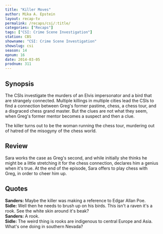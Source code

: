 ```yaml
---
title: "Killer Moves"
author: Mika A. Epstein
layout: recap-tv
permalink: /recaps/csi/:title/
categories: ["Recaps"]
tags: ["CSI: Crime Scene Investigation"]
station: CBS
showname: "CSI: Crime Scene Investigation"
showslug: csi
season: 14  
epnum: 16  
date: 2014-03-05
prodnum: 311  
---
```


## Synopsis

The CSIs investigate the murders of an Elvis impersonator and a bird that are strangely connected. Multiple killings in multiple cities lead the CSIs to find a connection between Greg's former pastime, chess, a chess tour, and a disgraced chess grand master. But the clues are not what they seem, when Greg's former mentor becomes a suspect and then a clue.

The killer turns out to be the woman running the chess tour, murdering out of hatred of the misogyny of the chess world.

## Review

Sara works the case as Greg's second, and while initially she thinks he might be a little stretching it for the chess connection, declares him a genius when it's true. At the end of the episode, Sara offers to play chess with Greg, in order to cheer him up.

## Quotes

**Sanders:** Maybe the killer was making a reference to Edgar Allan Poe.  
**Sidle:** Well then he needs to brush up on his birds. This isn't a raven it's a rook. See the white skin around it's beak?  
**Sanders:** A rook.  
**Sidle:** The weird thing is rooks are indigenous to central Europe and Asia. What's one doing in southern Nevada?
